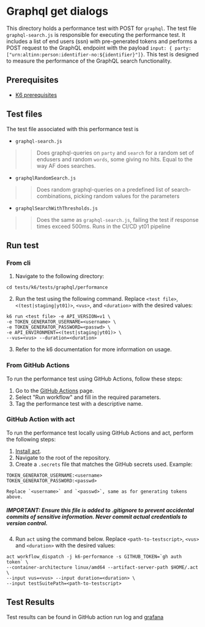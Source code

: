 # Graphql get dialogs

This directory holds a performance test with POST for `graphql`. The test file `graphql-search.js` is responsible for executing the performance test. It includes a list of end users (ssn) with pre-generated tokens and performs a POST request to the GraphQL endpoint with the payload `input: { party: ["urn:altinn:person:identifier-no:${identifier}"]}`. This test is designed to measure the performance of the GraphQL search functionality. 

## Prerequisites
- [K6 prerequisites](../../README.md#Prerequisites)

## Test files
The test file associated with this performance test is 
- `graphql-search.js`
>>Does graphql-queries on `party` and `search` for a random set of endusers and random `words`, some giving no hits. Equal to the way AF does searches.
- `graphqlRandomSearch.js`
>>Does random graphql-queries on a predefined list of search-combinations, picking random values for the parameters
- `graphqlSearchWithThresholds.js`
>>Does the same as `graphql-search.js`, failing the test if response times exceed 500ms. Runs in the CI/CD yt01 pipeline

## Run test
### From cli
1. Navigate to the following directory:
```shell
cd tests/k6/tests/graphql/performance
```
2. Run the test using the following command. Replace `<test file>`, `<(test|staging|yt01)>`, `<vus>`, and `<duration>` with the desired values:
```shell
k6 run <test file> -e API_VERSION=v1 \
-e TOKEN_GENERATOR_USERNAME=<username> \
-e TOKEN_GENERATOR_PASSWORD=<passwd> \
-e API_ENVIRONMENT=<(test|staging|yt01)> \
--vus=<vus> --duration=<duration>
```
3. Refer to the k6 documentation for more information on usage.
### From GitHub Actions
To run the performance test using GitHub Actions, follow these steps:
1. Go to the [GitHub Actions](https://github.com/altinn/dialogporten/actions/workflows/dispatch-k6-performance.yml) page.
2. Select "Run workflow" and fill in the required parameters.
3. Tag the performance test with a descriptive name.

### GitHub Action with act
To run the performance test locally using GitHub Actions and act, perform the following steps:
1. [Install act](https://nektosact.com/installation/).
2. Navigate to the root of the repository.
3. Create a `.secrets` file that matches the GitHub secrets used. Example:
```file
TOKEN_GENERATOR_USERNAME:<username>
TOKEN_GENERATOR_PASSWORD:<passwd>
```
    Replace `<username>` and `<passwd>`, same as for generating tokens above. 
##### IMPORTANT: Ensure this file is added to .gitignore to prevent accidental commits of sensitive information. Never commit actual credentials to version control.
4. Run `act` using the command below. Replace `<path-to-testscript>`, `<vus>` and `<duration>` with the desired values:
```shell
act workflow_dispatch -j k6-performance -s GITHUB_TOKEN=`gh auth token` \
--container-architecture linux/amd64 --artifact-server-path $HOME/.act \ 
--input vus=<vus> --input duration=<duration> \ 
--input testSuitePath=<path-to-testscript>
```

## Test Results
Test results can be found in GitHub action run log and [grafana](https://altinn-grafana-test-b2b8dpdkcvfuhfd3.eno.grafana.azure.com/d/ccbb2351-2ae2-462f-ae0e-f2c893ad1028/k6-prometheus)